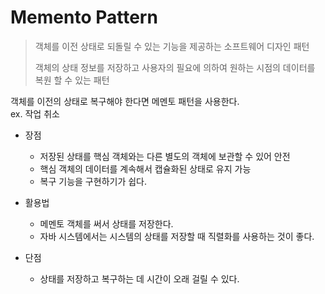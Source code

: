 # Memento Pattern

> 객체를 이전 상태로 되돌릴 수 있는 기능을 제공하는 소프트웨어 디자인 패턴
> 
> 객체의 상태 정보를 저장하고 사용자의 필요에 의하여 원하는 시점의 데이터를 복원 할 수 있는 패턴

객체를 이전의 상태로 복구해야 한다면 메멘토 패턴을 사용한다.
<br>ex. 작업 취소

- 장점
    - 저장된 상태를 핵심 객체와는 다른 별도의 객체에 보관할 수 있어 안전
    - 핵심 객체의 데이터를 계속해서 캡슐화된 상태로 유지 가능
    - 복구 기능을 구현하기가 쉽다.


- 활용법
    - 메멘토 객체를 써서 상태를 저장한다.
    - 자바 시스템에서는 시스템의 상태를 저장할 때 직렬화를 사용하는 것이 좋다.
  

- 단점
  - 상태를 저장하고 복구하는 데 시간이 오래 걸릴 수 있다.